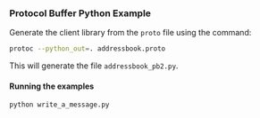 ### Protocol Buffer Python Example

Generate the client library from the `proto` file using the command:

```bash
protoc --python_out=. addressbook.proto
```

This will generate the file `addressbook_pb2.py`.

#### Running the examples

```bash
python write_a_message.py
```
